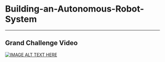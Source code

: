 # Building-an-Autonomous-Robot-System

---
## Grand Challenge Video
[![IMAGE ALT TEXT HERE](https://img.youtube.com/vi/oj9UhtT2hsk/0.jpg)](https://www.youtube.com/watch?v=oj9UhtT2hsk)
